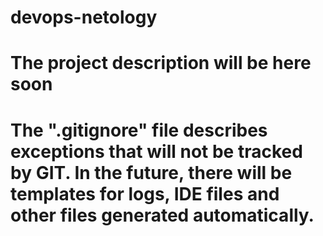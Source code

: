 # devops-netology

# The project description will be here soon

# The ".gitignore" file describes exceptions that will not be tracked by GIT. In the future, there will be templates for logs, IDE files and other files generated automatically.
